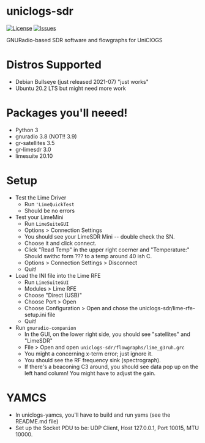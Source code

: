 # uniclogs-sdr

[![License](https://img.shields.io/github/license/oresat/uniclogs-sdr)](./LICENSE)
[![Issues](https://img.shields.io/github/issues/oresat/uniclogs-sdr)](https://github.com/oresat/uniclogs-sdr/issues)

GNURadio-based SDR software and flowgraphs for UniClOGS

# Distros Supported

* Debian Bullseye (just released 2021-07) "just works"
* Ubuntu 20.2 LTS but might need more work

# Packages you'll neeed!

* Python 3
* gnuradio 3.8 (NOT!! 3.9)
* gr-satellites 3.5
* gr-limesdr 3.0
* limesuite 20.10

# Setup

* Test the Lime Driver
   * Run `'LimeQuickTest`
   * Should be no errors
* Test your LimeMini
   * Run `LimeSuiteGUI`
   * Options > Connection Settings 
   * You should see your LimeSDR Mini -- double check the SN.
   * Choose it and click connect.
   * Click "Read Temp" in the upper right coerner and "Temperature:" Should swithc form ??? to a temp around 40 ish C.
   * Options > Connection Settings > Disconnect 
   * Quit!
* Load the INI file into the Lime RFE
   * Run `LimeSuiteGUI`
   * Modules > Lime RFE
   * Choose "Direct (USB)"
   * Choose Port > Open
   * Choose Configuration > Open  and chose the uniclogs-sdr/lime-rfe-setup.ini file
   * Quit!
* Run `gnuradio-companion`
   * In the GUI, on the lower right side, you should see "satellites" and "LimeSDR"
   * File > Open  and open `uniclogs-sdr/flowgraphs/lime_g3ruh.grc`
   * You might a concerning x-term error; just ignore it.
   * You should see the RF frequency sink (spectrograph).
   * If there's a beaconing C3 around, you should see data pop up on the left hand column! You might have to adjust the gain.

# YAMCS

* In uniclogs-yamcs, you'll have to build and run yams (see the README.md file)
* Set up the Socket PDU to be: UDP Client, Host 127.0.0.1, Port 10015, MTU 10000.

   
   

